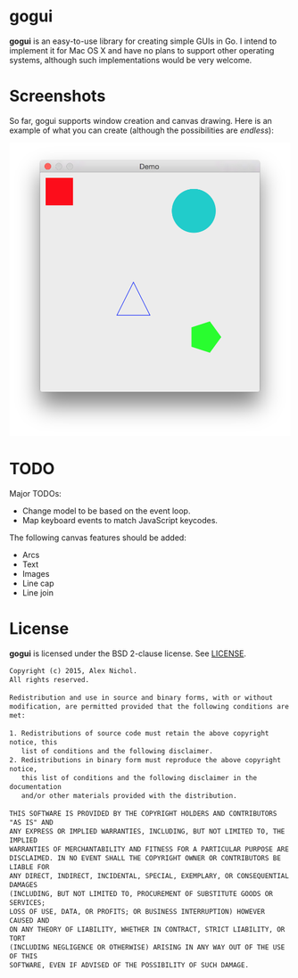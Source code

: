 # gogui

**gogui** is an easy-to-use library for creating simple GUIs in Go. I intend to implement it for Mac OS X and have no plans to support other operating systems, although such implementations would be very welcome.

# Screenshots

So far, gogui supports window creation and canvas drawing. Here is an example of what you can create (although the possibilities are *endless*):

![](screenshots/canvas_demo.png)

# TODO

Major TODOs:

 * Change model to be based on the event loop.
 * Map keyboard events to match JavaScript keycodes.

The following canvas features should be added:

 * Arcs
 * Text
 * Images
 * Line cap
 * Line join

# License

**gogui** is licensed under the BSD 2-clause license. See [LICENSE](LICENSE).

```
Copyright (c) 2015, Alex Nichol.
All rights reserved.

Redistribution and use in source and binary forms, with or without
modification, are permitted provided that the following conditions are met:

1. Redistributions of source code must retain the above copyright notice, this
   list of conditions and the following disclaimer. 
2. Redistributions in binary form must reproduce the above copyright notice,
   this list of conditions and the following disclaimer in the documentation
   and/or other materials provided with the distribution.

THIS SOFTWARE IS PROVIDED BY THE COPYRIGHT HOLDERS AND CONTRIBUTORS "AS IS" AND
ANY EXPRESS OR IMPLIED WARRANTIES, INCLUDING, BUT NOT LIMITED TO, THE IMPLIED
WARRANTIES OF MERCHANTABILITY AND FITNESS FOR A PARTICULAR PURPOSE ARE
DISCLAIMED. IN NO EVENT SHALL THE COPYRIGHT OWNER OR CONTRIBUTORS BE LIABLE FOR
ANY DIRECT, INDIRECT, INCIDENTAL, SPECIAL, EXEMPLARY, OR CONSEQUENTIAL DAMAGES
(INCLUDING, BUT NOT LIMITED TO, PROCUREMENT OF SUBSTITUTE GOODS OR SERVICES;
LOSS OF USE, DATA, OR PROFITS; OR BUSINESS INTERRUPTION) HOWEVER CAUSED AND
ON ANY THEORY OF LIABILITY, WHETHER IN CONTRACT, STRICT LIABILITY, OR TORT
(INCLUDING NEGLIGENCE OR OTHERWISE) ARISING IN ANY WAY OUT OF THE USE OF THIS
SOFTWARE, EVEN IF ADVISED OF THE POSSIBILITY OF SUCH DAMAGE.
```
